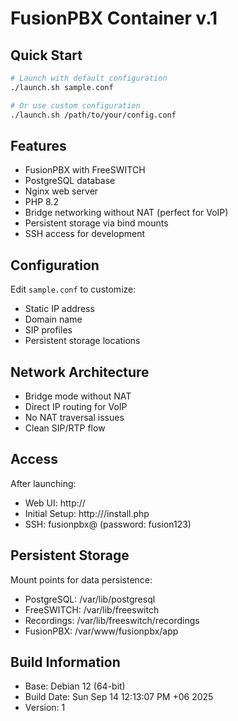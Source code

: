 # FusionPBX Container v.1

## Quick Start

```bash
# Launch with default configuration
./launch.sh sample.conf

# Or use custom configuration
./launch.sh /path/to/your/config.conf
```

## Features

- FusionPBX with FreeSWITCH
- PostgreSQL database
- Nginx web server
- PHP 8.2
- Bridge networking without NAT (perfect for VoIP)
- Persistent storage via bind mounts
- SSH access for development

## Configuration

Edit `sample.conf` to customize:
- Static IP address
- Domain name
- SIP profiles
- Persistent storage locations

## Network Architecture

- Bridge mode without NAT
- Direct IP routing for VoIP
- No NAT traversal issues
- Clean SIP/RTP flow

## Access

After launching:
- Web UI: http://<container-ip>
- Initial Setup: http://<container-ip>/install.php
- SSH: fusionpbx@<container-ip> (password: fusion123)

## Persistent Storage

Mount points for data persistence:
- PostgreSQL: /var/lib/postgresql
- FreeSWITCH: /var/lib/freeswitch
- Recordings: /var/lib/freeswitch/recordings
- FusionPBX: /var/www/fusionpbx/app

## Build Information

- Base: Debian 12 (64-bit)
- Build Date: Sun Sep 14 12:13:07 PM +06 2025
- Version: 1
